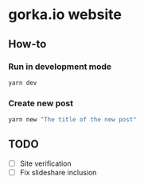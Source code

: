 # gorka.io website

## How-to

### Run in development mode

```sh
yarn dev
```

### Create new post

```sh
yarn new "The title of the new post"
```

## TODO

- [ ] Site verification
- [ ] Fix slideshare inclusion 